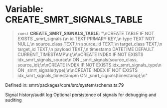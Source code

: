 # Variable: CREATE\_SMRT\_SIGNALS\_TABLE

> `const` **CREATE\_SMRT\_SIGNALS\_TABLE**: "\nCREATE TABLE IF NOT EXISTS \_smrt\_signals (\n  id TEXT PRIMARY KEY,\n  type TEXT NOT NULL,\n  source\_class TEXT,\n  source\_id TEXT,\n  target\_class TEXT,\n  target\_id TEXT,\n  payload TEXT,\n  timestamp DATETIME DEFAULT CURRENT\_TIMESTAMP\n);\n\nCREATE INDEX IF NOT EXISTS idx\_smrt\_signals\_source\n  ON \_smrt\_signals(source\_class, source\_id);\n\nCREATE INDEX IF NOT EXISTS idx\_smrt\_signals\_type\n  ON \_smrt\_signals(type);\n\nCREATE INDEX IF NOT EXISTS idx\_smrt\_signals\_timestamp\n  ON \_smrt\_signals(timestamp);\n"

Defined in: smrt/packages/core/src/system/schema.ts:79

Signal history/audit log
Optional persistence of signals for debugging and auditing

